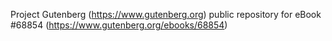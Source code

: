 Project Gutenberg (https://www.gutenberg.org) public repository for eBook #68854 (https://www.gutenberg.org/ebooks/68854)

